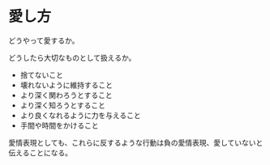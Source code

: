 # 愛し方

どうやって愛するか。

どうしたら大切なものとして扱えるか。

- 捨てないこと
- 壊れないように維持すること
- より深く関わろうとすること
- より深く知ろうとすること
- より良くなれるように力を与えること
- 手間や時間をかけること

愛情表現としても、これらに反するような行動は負の愛情表現、愛していないと伝えることになる。
